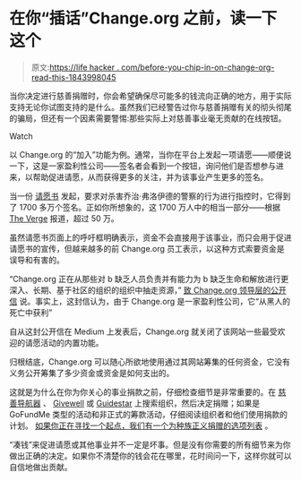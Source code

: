# 在你“插话”Change.org 之前，读一下这个

> 原文:[https://life hacker . com/before-you-chip-in-on-change-org-read-this-1843998045](https://lifehacker.com/before-you-chip-in-on-change-org-read-this-1843998045)

当你决定进行慈善捐赠时，你会希望确保尽可能多的钱流向正确的地方，用于实际支持无论你试图支持的是什么。虽然我们已经警告过你与慈善捐赠有关的彻头彻尾的骗局，但还有一个因素需要警惕:那些实际上对慈善事业毫无贡献的在线按钮。

Watch

以 Change.org 的“加入”功能为例。通常，当你在平台上发起一项请愿——顺便说一下，这是一家盈利性公司——签名者会看到一个按钮，询问他们是否想参与进来，以帮助促进请愿，从而获得更多的关注，并为该事业产生更多的签名。

当一份 [请愿书](https://www.change.org/p/mayor-jacob-frey-justice-for-george-floyd) 发起，要求对杀害乔治·弗洛伊德的警察的行为进行指控时，它得到了 1700 多万个签名。正如你所想象的，这 1700 万人中的相当一部分——根据 [The Verge](https://www.theverge.com/2020/6/10/21286385/change-org-george-floyd-chip-in-donation-feature-protest) 报道，超过 50 万。

虽然请愿书页面上的呼吁框明确表示，资金不会直接用于该事业，而只会用于促进请愿书的宣传，但越来越多的前 Change.org 员工表示，以这种方式索要资金是误导和有害的。

“Change.org 正在从那些对 b 缺乏人员负责并有能力为 b 缺乏生命和解放进行更深入、长期、基于社区的组织的组织中抽走资源，” [致 Change.org 领导层的公开信](https://medium.com/@blmopenletter/change-org-donate-to-blacklivesmatter-81273c5520ad) 说。事实上，这封信认为，由于 Change.org 是一家盈利性公司，它“从黑人的死亡中获利”

自从这封公开信在 Medium 上发表后，Change.org 就关闭了该网站一些最受欢迎的请愿活动的内置功能。

归根结底，Change.org 可以随心所欲地使用通过其网站筹集的任何资金，它没有义务公开筹集了多少资金或资金是如何支出的。

这就是为什么在你为你关心的事业捐款之前，仔细检查细节是非常重要的。在 [慈善导航器](http://charitynavigator.org) 、 [Givewell](http://givewell.org) 或 [Guidestar](http://guidestar.org) 上搜索组织，然后决定捐赠；如果是 GoFundMe 类型的活动和非正式的筹款活动，仔细阅读组织者和他们使用捐款的计划。 [如果你正在寻找一个起点，我们有一个为种族正义捐赠的选项列表](https://lifehacker.com/where-to-donate-to-help-people-fighting-for-racial-just-1843852418) 。

“凑钱”来促进请愿或其他事业并不一定是坏事。但是没有你需要的所有细节来为你做出正确的决定。如果你不清楚你的钱会花在哪里，花时间问一下，这样你就可以自信地做出贡献。